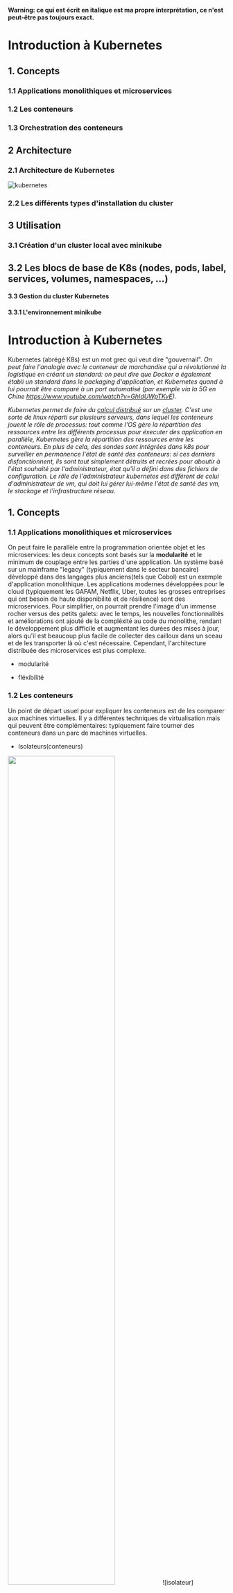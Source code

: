 **Warning: ce qui est écrit en italique est ma propre interprétation, ce n'est peut-être pas toujours exact.**
# Introduction à Kubernetes
## 1. Concepts
### 1.1 Applications monolithiques et microservices
### 1.2 Les conteneurs
### 1.3 Orchestration des conteneurs
##  2   Architecture
### 2.1 Architecture de Kubernetes
![kubernetes](./Kubernetes.png)
### 2.2 Les différents types d'installation du cluster
##  3   Utilisation
### 3.1 Création d'un cluster local avec minikube
## 3.2 Les blocs de base de K8s (nodes, pods, label, services, volumes, namespaces, ...)
#### 3.3 Gestion du cluster Kubernetes
#### 3.3.1 L'environnement minikube


# Introduction à Kubernetes

Kubernetes (abrégé K8s) est un mot grec qui veut dire "gouvernail". *On peut faire l'analogie avec le conteneur de marchandise qui a révolutionné la logistique en créant un standard: on peut dire que Docker a également établi un standard dans le packaging d'application, et Kubernetes quand à lui pourrait être comparé à un port automatisé (par exemple via la 5G en Chine https://www.youtube.com/watch?v=GhIdUWpTKvE).*

*Kubernetes permet de faire du [calcul distribué](https://fr.wikipedia.org/wiki/Calcul_distribu%C3%A9) sur un [cluster](https://fr.wikipedia.org/wiki/Grappe_de_serveurs). C'est une sorte de linux réparti sur plusieurs serveurs, dans lequel les conteneurs jouent le rôle de processus: tout comme l'OS gère la répartition des ressources entre les différents processus pour éxecuter des application en parallèle, Kubernetes gère la répartition des ressources entre les conteneurs. En plus de cela, des sondes sont intégrées dans k8s pour surveiller en permanence l'état de santé des conteneurs: si ces derniers disfonctionnent, ils sont tout simplement détruits et recrées pour aboutir à l'état souhaité par l'administrateur, état qu'il a défini dans des fichiers de configuration. Le rôle de l'administrateur kubernetes est différent de celui d'administrateur de vm, qui doit lui gérer lui-même l'état de santé des vm, le stockage et l'infrastructure réseau.*

## 1. Concepts
### 1.1 Applications monolithiques et microservices
On peut faire le parallèle entre la programmation orientée objet et les microservices: les deux concepts sont basés sur la **modularité** et le minimum de couplage entre les parties d'une application. Un système basé sur un mainframe "legacy" (typiquement dans le secteur bancaire) développé dans des langages plus anciens(tels que Cobol) est un exemple d'application monolithique. Les applications modernes développées pour le cloud (typiquement les GAFAM, Netflix, Uber, toutes les grosses entreprises qui ont besoin de haute disponibilité et de résilience) sont des microservices. Pour simplifier, on pourrait prendre l'image d'un immense rocher versus des petits galets: avec le temps, les nouvelles fonctionnalités et améliorations ont ajouté de la compléxité au code du monolithe, rendant le développement plus difficile et augmentant les durées des mises à jour, alors qu'il est beaucoup plus facile de collecter des cailloux dans un sceau et de les transporter là où c'est nécessaire. Cependant, l'architecture distribuée des microservices est plus complexe.

* modularité

* fléxibilité

### 1.2 Les conteneurs
Un point de départ usuel pour expliquer les conteneurs est de les comparer aux machines virtuelles.
Il y a différentes techniques de virtualisation mais qui peuvent être complémentaires: typiquement faire tourner des conteneurs dans un parc de machines virtuelles.


* Isolateurs(conteneurs)
<img src="./Diagramme_ArchiIsolateur.png" width="70%" height="70%" />
![isolateur](./Diagramme_ArchiIsolateur.png)
Avantages des conteneurs:

une très forte densité: on peut déployer beaucoup plus de conteneurs que de machines virtuelles. Par exemple j'ai pû déployer 200 réplications d'un conteneur docker basé sur une image nginx, en 10 secondes, pourtant sur un laptop peu puissant (core i3 dualcore et 6 Go de RAM).

performances: très peu d'overhead (temps passé par le système à ne rien faire d'autre que de se gérer lui-même).
empreinte réduite:  un conteneur est vraiment comme une *enveloppe* autour de l'application. Par exemple une application de test hello-world de taille 1,8Mio peut être packagée dans un conteneur de taille 1,9Mio!

Outre la densité et les performances pendant l'utilisation, on améliore le temps de *cold start*, et, plus important encore on réduit la surface d'attaque au strict minimum (il y a moins de vulénrabilités potentielles dans un binaire que dans un Linux, même un Linux minimaliste).

Cependant, on ne peut pas vraiment parler de virtualisation de système d'exploitation.

**Exemples**: chroot, BSD Jail, OpenVZ, Docker (qui s'appuie sur LXC - Linux Container - et les namespaces, fonctionnalités du noyau Linux)
La principale différence entre un conteneur et une machine virtuelle est que le conteneur **utilise le noyau de l'hôte**, ils sont donc très légers et très faciles  et rapides à déployer/détruire/redéployer.

* Les hyperviseurs de type 2
<img src="./Diagramme_ArchiEmulateur.png" width="70%" height="70%" />
![emulateur](./Diagramme_ArchiEmulateur.png =200x)
Utile pour les développeurs et les testeurs, en formation ou pour découvrir de nouveaux OS. Cette solution isole bien les OS invités mais les performances sont bien moindres que dans le cas des hyperviseurs de type 1, car dans le type 2, l'hyperviseur est un programme lourd qui tourne sur l'OS de l'hôte.

**Exemples**: VMware Fusion/Workstation, VirtualBox, QEMU, ...

* Les hyperviseurs de type 1
<img src="./Diagramme_ArchiHyperviseur.png" width="70%" height="70%" />
![hyperviseur](./Diagramme_ArchiHyperviseur.png)
C'est la solution adoptée en entreprise. L'hyperviseur de type 1 est un noyau système (Linux) très léger (juste avec une busybox) et optimisé pour gérer les accès des noyaux d'OS invités à l'architecture sous-jacente.
Inconvénient: plus onéreux.

**Exemples**: VMware ESXi/vSphere, Hyper-V, KVM, Xen, ...


### 1.3 Orchestration des conteneurs
La gestion d'un petit nombre de conteneurs (pour les développeurs et les testeurs) n'a pas besoin d'un orchestrateur, mais dès qu'on passe dans des environnements de production il faut une Infrastructure As A Service comme K8s, ou Plateform As A Service (OpenShift, Rancher, ...).

* Docker swarm:
La solution d'orchestration de conteneurs de la société Docker est efficace et simple à mettre en place, mais elle a ses limites. Si un conteneur tombe en panne par exemple, c'est l'administrateur qui doit s'occuper manuellement de corriger le problème, et pendant ce temps, l'application est indisponible. Par contre Kubernetes garantit la disponibilité en s'occupant lui-même de corriger ce problème. Ce n'est qu'un exemple de ce que K8s fait de mieux que ses concurrents (Docker Swarm, Mesos,...), on pourrait citer aussi la gestion de l'infrastructure réseau.

* Kubernetes:
À l'origine, Kubernetes vient du projet Borg développé par Google depuis 2005, qu'ils ont ensuite rendu opensource en 2015 sous le nom de Kubernetes, et qui est depuis développpé par de nombrexu acteurs de l'opensource (RedHat, VMWare, ...). K8s est écrit en langage Go, langage développé par Ken Thompson le créateur d'Unix. *Go est un langage efficace pour la programmation parallèle, et donc bien adapté à un projet tel que K8s.* 

********************************************************************************
Qu'est ce qu'un conteneur?
********************************************************************************
Avant de plonger dans l'orchestration de conteneurs, examinons d'abord ce que sont les conteneurs.

Les conteneurs sont une méthode centrée sur les applications pour fournir des applications hautement performantes et évolutives sur toute infrastructure de votre choix. Les conteneurs sont les mieux adaptés pour fournir des microservices en fournissant des environnements virtuels portables et isolés pour que les applications s'exécutent sans interférence d'autres applications en cours d'exécution.

Les microservices sont des applications légères écrites dans divers langages de programmation modernes, avec des dépendances, des bibliothèques et des exigences environnementales spécifiques. Pour garantir qu'une application dispose de tout ce dont elle a besoin pour s'exécuter correctement, elle est empaquetée avec ses dépendances.

Les conteneurs encapsulent les microservices et leurs dépendances mais ne les exécutent pas directement. Les conteneurs exécutent des images de conteneur.

Une image de conteneur regroupe l'application avec son environnement d'exécution, ses bibliothèques et ses dépendances, et elle représente la source d'un conteneur déployé pour offrir un environnement exécutable isolé pour l'application. Les conteneurs peuvent être déployés à partir d'une image spécifique sur de nombreuses plates-formes, telles que les postes de travail, les machines virtuelles, le cloud public, etc.


********************************************************************************
L'orchestration des conteneurs:
********************************************************************************

Avec les entreprises qui conteneurisent leurs applications et les déplacent vers le cloud, il existe une demande croissante de solutions d'orchestration de conteneurs. Bien qu'il existe de nombreuses solutions disponibles, certaines sont de simples redistributions d'outils d'orchestration de conteneurs bien établis, enrichis de fonctionnalités et, parfois, de certaines limitations de flexibilité.

Bien que non exhaustive, la liste ci-dessous fournit quelques outils et services d'orchestration de conteneurs disponibles aujourd'hui:

Amazon Elastic Container Service
Amazon Elastic Container Service (ECS) est un service hébergé fourni par Amazon Web Services (AWS) pour exécuter des conteneurs Docker à grande échelle sur son infrastructure.
Instances de conteneur Azure
Azure Container Instance (ACI) est un service d'orchestration de conteneur de base fourni par Microsoft Azure.
Azure Service Fabric
Azure Service Fabric est un orchestrateur de conteneurs open source fourni par Microsoft Azure.
Kubernetes
Kubernetes est un outil d'orchestration open source, initialement lancé par Google, qui fait aujourd'hui partie du projet Cloud Native Computing Foundation (CNCF).
Marathon
Marathon est un framework pour exécuter des conteneurs à grande échelle sur Apache Mesos.
Nomade
Nomad est l'orchestrateur de conteneurs et de charges de travail fourni par HashiCorp.
Essaim de dockers
Docker Swarm est un orchestrateur de conteneurs fourni par Docker, Inc. Il fait partie de Docker Engine.Avec les entreprises qui conteneurisent leurs applications et les déplacent vers le cloud, il existe une demande croissante de solutions d'orchestration de conteneurs. Bien qu'il existe de nombreuses solutions disponibles, certaines sont de simples redistributions d'outils d'orchestration de conteneurs bien établis, enrichis de fonctionnalités et, parfois, de certaines limitations de flexibilité.

Bien que non exhaustive, la liste ci-dessous fournit quelques outils et services d'orchestration de conteneurs disponibles aujourd'hui:

Amazon Elastic Container Service
Amazon Elastic Container Service (ECS) est un service hébergé fourni par Amazon Web Services (AWS) pour exécuter des conteneurs Docker à grande échelle sur son infrastructure.
Instances de conteneur Azure
Azure Container Instance (ACI) est un service d'orchestration de conteneur de base fourni par Microsoft Azure.
Azure Service Fabric
Azure Service Fabric est un orchestrateur de conteneurs open source fourni par Microsoft Azure.
Kubernetes
Kubernetes est un outil d'orchestration open source, initialement lancé par Google, qui fait aujourd'hui partie du projet Cloud Native Computing Foundation (CNCF).
Marathon
Marathon est un framework pour exécuter des conteneurs à grande échelle sur Apache Mesos.
Nomade
Nomad est l'orchestrateur de conteneurs et de charges de travail fourni par HashiCorp.
Essaim de dockers
Docker Swarm est un orchestrateur de conteneurs fourni par Docker, Inc. Il fait partie de Docker Engine.


********************************************************************************
Pourquoi utiliser des conteneurs?
********************************************************************************

Bien que nous puissions gérer manuellement quelques conteneurs ou écrire des scripts pour gérer le cycle de vie de dizaines de conteneurs, les orchestrateurs facilitent grandement les choses pour les opérateurs, en particulier lorsqu'il s'agit de gérer des centaines et des milliers de conteneurs s'exécutant sur une infrastructure mondiale.

La plupart des orchestrateurs de conteneurs peuvent:

- Regrouper les hôtes lors de la création d'un cluster
- Planifier les conteneurs à exécuter sur les hôtes du cluster en fonction de la disponibilité des ressources
- Permettre aux conteneurs d'un cluster de communiquer entre eux quel que soit l'hôte sur lequel ils sont déployés dans le cluster
- Lier des conteneurs et des ressources de stockage
- Regroupez des ensembles de conteneurs similaires et liez-les à des constructions d'équilibrage de charge pour simplifier l'accès aux applications conteneurisées en créant un niveau d'abstraction entre les conteneurs et l'utilisateur
- Gérez et optimisez l'utilisation des ressources
Permettre la mise en œuvre de stratégies pour sécuriser l'accès aux applications exécutées à l'intérieur des conteneurs.

Avec toutes ces fonctionnalités configurables mais flexibles, les orchestrateurs de conteneurs sont un choix évident lorsqu'il s'agit de gérer des applications conteneurisées à grande échelle. Dans ce cours, nous explorerons Kubernetes, l'un des outils d'orchestration de conteneurs les plus demandés actuellement.

### 3.3 Gestion du cluster Kubernetes
#### 3.3.1 L'environnement minikube
********************************************************************************
Créer un cluster kubernetes avec minikube
********************************************************************************

```console
$ minikube start 
* minikube v1.8.1 on Ubuntu 18.04
* Using the none driver based on user configuration
* Running on localhost (CPUs=2, Memory=2460MB, Disk=145651MB) ...
* OS release is Ubuntu 18.04.4 LTS
* Preparing Kubernetes v1.17.3 on Docker 19.03.6 ...
- kubelet.resolv-conf=/run/systemd/resolve/resolv.conf
* Launching Kubernetes ... 
* Enabling addons: default-storageclass, storage-provisioner
* Configuring local host environment ...
* Waiting for cluster to come online ...
* Done! kubectl is now configured to use "minikube"
$ 
```


```console
$ kubectl cluster-info 
Kubernetes master is running at https://172.17.0.28:8443
KubeDNS is running at https://172.17.0.28:8443/api/v1/namespaces/kube-system/services/kube-dns:dns/proxy

To further debug and diagnose cluster problems, use 'kubectl cluster-info dump'.
$ kubectl get nodes 
NAME       STATUS   ROLES    AGE    VERSION
minikube   Ready    master   102s   v1.17.3
$ 
```

********************************************************************************
deployer une application
********************************************************************************

```console
$ kubectl version 
Client Version: version.Info{Major:"1", Minor:"17", GitVersion:"v1.17.0", GitCommit:"70132b0f130acc0bed193d9ba59dd186f0e634cf", GitTreeState:"clean", BuildDate:"2019-12-07T21:20:10Z", GoVersion:"go1.13.4", Compiler:"gc", Platform:"linux/amd64"}
Server Version: version.Info{Major:"1", Minor:"17", GitVersion:"v1.17.0", GitCommit:"70132b0f130acc0bed193d9ba59dd186f0e634cf", GitTreeState:"clean", BuildDate:"2019-12-07T21:12:17Z", GoVersion:"go1.13.4", Compiler:"gc", Platform:"linux/amd64"}
$ kubectl get nodes 
NAME       STATUS   ROLES    AGE   VERSION
minikube   Ready    master   31s   v1.17.0
$ kubectl create deployment kubernetes-bootcamp --image=gcr.io/google-samples/kubernetes-bootcamp:v1
deployment.apps/kubernetes-bootcamp created
$ kubectl get deployments.apps 
NAME                  READY   UP-TO-DATE   AVAILABLE   AGE
kubernetes-bootcamp   1/1     1            1           38s
$ 
```
ON va exécuter la commande ```kubectl proxy``` dans un autre terminal et laisser la commande tourner.
```console
$ echo -e "\n\n\n\e[92mStarting Proxy. After starting it will not output a response. Please click the first Terminal Tab\n"; 
kubectl proxy

Starting Proxy. After starting it will not output a response. Please click the first Terminal Tab
```
```console
$ kubectl proxy
Starting to serve on 127.0.0.1:8001
```

Nous avons maintenant une connexion entre notre hôte (le terminal en ligne) et le cluster Kubernetes. Le proxy permet un accès direct à l'API depuis ces terminaux.

On peut voir toutes ces API hébergées via le point de terminaison du proxy. Par exemple, nous pouvons interroger la version directement via l'API à l'aide de la commande curl (commande à éxecuter sur le premier terminal):

```console
$ curl http://localhost:8001/version
{
"major": "1",
"minor": "17",
"gitVersion": "v1.17.0",
"gitCommit": "70132b0f130acc0bed193d9ba59dd186f0e634cf",
"gitTreeState": "clean",
"buildDate": "2019-12-07T21:12:17Z",
"goVersion": "go1.13.4",
"compiler": "gc",
"platform": "linux/amd64"
}$ 
```

Les pods qui s'exécutent dans Kubernetes s'exécutent sur un réseau privé et isolé. Par défaut, ils sont visibles depuis d'autres pods et services au sein du même cluster Kubernetes, mais pas en dehors de ce réseau. Lorsque nous utilisons kubectl, nous interagissons via un point de terminaison d'API pour communiquer avec notre application.

```console
$ export POD_NAME=$(kubectl get pods -o go-template --template '{{range .items}}{{.metadata.name}}{{"\n"}}{{end}}')

$ echo Name of the Pod: $POD_NAME
Name of the Pod: kubernetes-bootcamp-69fbc6f4cf-8nmw9
$ 
```

********************************************************************************
Kubernetes Pods
********************************************************************************

Lorsqu-on a créé un déploiement dans le module 2, Kubernetes a créé un pod pour héberger votre instance d'application. Un pod est une abstraction Kubernetes qui représente un groupe d'un ou plusieurs conteneurs d'application (tels que Docker) et certaines ressources partagées pour ces conteneurs. Ces ressources comprennent:

Stockage partagé, sous forme de volumes
Mise en réseau, en tant qu'adresse IP de cluster unique
Informations sur la façon d'exécuter chaque conteneur, telles que la version de l'image du conteneur ou des ports spécifiques à utiliser

Un pod modélise un «hôte logique» spécifique à une application et peut contenir différents conteneurs d'application qui sont relativement étroitement couplés. Par exemple, un pod peut inclure à la fois le conteneur avec votre application Node.js et un autre conteneur qui alimente les données à publier par le serveur Web Node.js. Les conteneurs d'un pod partagent une adresse IP et un espace de port, sont toujours colocalisés et co-programmés, et s'exécutent dans un contexte partagé sur le même noeud.

Les pods sont l'unité atomique sur la plate-forme Kubernetes. Lorsque nous créons un déploiement sur Kubernetes, ce déploiement crée des pods avec des conteneurs à l'intérieur (par opposition à la création directe de conteneurs). Chaque pod est lié au noeud où il est planifié et y reste jusqu'à la fin (conformément à la politique de redémarrage) ou la suppression. En cas de défaillance d'un noeud, des pods identiques sont planifiés sur d'autres noeuds disponibles dans le cluster.
Résumé:


Un pod est un groupe d'un ou plusieurs conteneurs d'applications (tels que Docker) et comprend un stockage partagé (volumes), une adresse IP et des informations sur la façon de les exécuter.

![pod](./pods.PNG)


********************************************************************************
Noeuds
********************************************************************************


Un pod fonctionne toujours sur un noeud. Un noeud est une machine de travail dans Kubernetes et peut être une machine virtuelle ou physique, selon le cluster. Chaque noeud est géré par le maître. Un noeud peut avoir plusieurs pods et le maître Kubernetes gère automatiquement la planification des pods sur les noeuds du cluster. La planification automatique du Master prend en compte les ressources disponibles sur chaque Noeud.

Chaque noeud Kubernetes exécute au moins:

Kubelet, un processus responsable de la communication entre le maître Kubernetes et le noeud; il gère les pods et les conteneurs fonctionnant sur une machine.
Un environnement d'exécution de conteneur (comme Docker) chargé d'extraire l'image de conteneur d'un registre, de décompresser le conteneur et d'exécuter l'application.

*Les conteneurs ne doivent être planifiés ensemble dans un seul pod que s'ils sont étroitement couplés et doivent partager des ressources telles qu'un disque.*



![node](./node.PNG)


*****************************************************************************************
### Explorer une application
*****************************************************************************************

Les opérations les plus courantes peuvent être effectuées avec les commandes kubectl suivantes:

kubectl get - liste des ressources
kubectl describe - affiche des informations détaillées sur une ressource
kubectl logs - imprimer les journaux d'un conteneur dans un pod
kubectl exec - exécute une commande sur un conteneur dans un pod

**Exemples**

```console
ulysse@debian101:~$ kubectl describe pods                                                                                                                                   Name:         kubernetes-bootcamp-57978f5f5d-592wt                                                                                                                          Namespace:    default                                                                                                                                                       Priority:     0                                                                                                                                                             Node:         minikube/192.168.49.2                                                                                                                                         Start Time:   Mon, 15 Feb 2021 13:16:28 +0100                                                                                                                               Labels:       app=kubernetes-bootcamp                                                                                                                                                     pod-template-hash=57978f5f5d                                                                                                                                  Annotations:  <none>                                                                                                                                                        Status:       Running                                                                                                                                                       IP:           172.17.0.3                                                                                                                                                    IPs:                                                                                                                                                                          IP:           172.17.0.3                                                                                                                                                  Controlled By:  ReplicaSet/kubernetes-bootcamp-57978f5f5d                                                                                                                   Containers:                                                                                                                                                                   kubernetes-bootcamp:                                                                                                                                                          Container ID:   docker://1908c61ca2747d61d9e33cc9c1c97054e550b95dbfaeca390cc43924b934a26b                                                                                   Image:          gcr.io/google-samples/kubernetes-bootcamp:v1                                                                                                                Image ID:       docker-pullable://gcr.io/google-samples/kubernetes-bootcamp@sha256:0d6b8ee63bb57c5f5b6156f446b3bc3b3c143d233037f3a2f00e279c8fcc64af                         Port:           <none>                                                                                                                                                      Host Port:      <none>                                                                                                                                                      State:          Running                                                                                                                                                       Started:      Mon, 15 Feb 2021 13:17:15 +0100                                                                                                                             Ready:          True                                                                                                                                                        Restart Count:  0                                                                                                                                                           Environment:    <none>                                                                                                                                                      Mounts:                                                                                                                                                                       /var/run/secrets/kubernetes.io/serviceaccount from default-token-ds46q (ro)                                                                                           Conditions:                                                                                                                                                                   Type              Status                                                                                                                                                    Initialized       True                                                                                                                                                      Ready             True                                                                                                                                                      ContainersReady   True                                                                                                                                                      PodScheduled      True                                                                                                                                                    Volumes:                                                                                                                                                                      default-token-ds46q:                                                                                                                                                          Type:        Secret (a volume populated by a Secret)                                                                                                                        SecretName:  default-token-ds46q                                                                                                                                            Optional:    false                                                                                                                                                      QoS Class:       BestEffort                                                                                                                                                 Node-Selectors:  <none>                                                                                                                                                     Tolerations:     node.kubernetes.io/not-ready:NoExecute op=Exists for 300s                                                                                                                   node.kubernetes.io/unreachable:NoExecute op=Exists for 300s                                                                                                Events:                                                                                                                                                                       Type    Reason     Age   From               Message                                                                                                                         ----    ------     ----  ----               -------                                                                                                                         Normal  Scheduled  67m   default-scheduler  Successfully assigned default/kubernetes-bootcamp-57978f5f5d-592wt to minikube                                                  Normal  Pulling    67m   kubelet            Pulling image "gcr.io/google-samples/kubernetes-bootcamp:v1"                                                                    Normal  Pulled     66m   kubelet            Successfully pulled image "gcr.io/google-samples/kubernetes-bootcamp:v1" in 43.971962506s                                       Normal  Created    66m   kubelet            Created container kubernetes-bootcamp                                                                                           Normal  Started    66m   kubelet            Started container kubernetes-bootcamp
```


Vous pouvez utiliser ces commandes pour voir quand les applications ont été déployées, quel est leur état actuel, où elles s'exécutent et quelles sont leurs configurations.

Maintenant que nous en savons plus sur nos composants de cluster et la ligne de commande, explorons notre application.

*Un noeud est une machine de travail dans Kubernetes et peut être une VM ou une machine physique, selon le cluster. Plusieurs pods peuvent s'exécuter sur un seul noeud*.


```console
$ kubectl describe pods
Name:         kubernetes-bootcamp-765bf4c7b4-qnsrl
Namespace:    default
Priority:     0
Node:         minikube/172.17.0.15
Start Time:   Mon, 15 Feb 2021 14:19:05 +0000
Labels:       pod-template-hash=765bf4c7b4
run=kubernetes-bootcamp
Annotations:  <none>
Status:       Running
IP:           172.18.0.4
IPs:
IP:           172.18.0.4
Controlled By:  ReplicaSet/kubernetes-bootcamp-765bf4c7b4
Containers:
kubernetes-bootcamp:
Container ID:   docker://c9f8d949af256cf489917a1019a6b551b165a0437cfa3d1949ce32d83579037c
Image:          gcr.io/google-samples/kubernetes-bootcamp:v1
Image ID:       docker-pullable://jocatalin/kubernetes-bootcamp@sha256:0d6b8ee63bb57c5f5b6156f446b3bc3b3c143d233037f3a2f00e279c8fcc64af
Port:           8080/TCP
Host Port:      0/TCP
State:          Running
Started:      Mon, 15 Feb 2021 14:19:08 +0000
Ready:          True
Restart Count:  0
Environment:    <none>
Mounts:
/var/run/secrets/kubernetes.io/serviceaccount from default-token-xm9zk (ro)
Conditions:
Type              Status
Initialized       True
Ready             True
ContainersReady   True
PodScheduled      True
Volumes:
default-token-xm9zk:
Type:        Secret (a volume populated by a Secret)
SecretName:  default-token-xm9zk
Optional:    false
QoS Class:       BestEffort
Node-Selectors:  <none>
Tolerations:     node.kubernetes.io/not-ready:NoExecute for 300s
node.kubernetes.io/unreachable:NoExecute for 300s
Events:
Type     Reason            Age                From               Message
----     ------            ----               ----               -------
Warning  FailedScheduling  14s (x3 over 22s)  default-scheduler  0/1 nodes are available: 1 node(s) had taints that the pod didn't tolerate.
Normal   Scheduled         8s                 default-scheduler  Successfully assigned default/kubernetes-bootcamp-765bf4c7b4-qnsrl to minikube
Normal   Pulled            5s                 kubelet, minikube  Container image "gcr.io/google-samples/kubernetes-bootcamp:v1" already present on machine
Normal   Created           5s                 kubelet, minikube  Created container kubernetes-bootcamp
Normal   Started           4s                 kubelet, minikube  Started container kubernetes-bootcamp
$
```


Rappelez-vous que les pods fonctionnent dans un réseau privé isolé - nous devons donc leur accéder par proxy afin de pouvoir les déboguer et interagir avec eux. Pour ce faire, nous utiliserons la commande proxy kubectl pour exécuter un proxy dans une deuxième fenêtre de terminal. Cliquez sur la commande ci-dessous pour ouvrir automatiquement un nouveau terminal et exécuter le proxy:

```console
$ echo -e "\n\n\n\e[92mStarting Proxy. After starting it will not output e first Terminal Tab\n"; kubectl proxy



Starting Proxy. After starting it will not output a response. Please click the first Terminal Tab

Starting to serve on 127.0.0.1:8001
```


Encore une fois, nous allons obtenir le nom du pod et interroger ce pod directement via le proxy. Pour obtenir le nom du pod et le stocker dans la variable d'environnement POD_NAME:

```console
$ echo -e "\n\n\n\e[92mStarting Proxy. After starting it will not output a response. Please click the first Terminal Tab\n";
$ kubectl proxy
``

Now again, we'll get the Pod name and query that pod directly through the proxy. To get the Pod name and store it in the POD_NAME environment variable:

```console
$ export POD_NAME=$(kubectl get pods -o go-template --template '{{range .items}}{{.metadata.name}}{{"\n"}}{{end}}')
$ echo Name of the Pod: $POD_NAME
```

- Container logs

Tout ce que l'application enverrait normalement à STDOUT devient des journaux pour le conteneur dans le pod. Nous pouvons récupérer ces journaux à l'aide de la commande kubectl logs:

```console
$ kubectl logs kubernetes-bootcamp-765bf4c7b4-qnsrl
Kubernetes Bootcamp App Started At: 2021-02-15T14:19:08.285Z | Running On:  kubernetes-bootcamp-765bf4c7b4-qnsrl

Running On: kubernetes-bootcamp-765bf4c7b4-qnsrl | Total Requests: 1 | App Uptime: 1785.875 seconds | Log Time: 2021-02-15T14:48:54.160Z
$
```

- éxécuter une ommande dans un conteneur

Nous pouvons exécuter des commandes directement sur le conteneur une fois que le Pod est opérationnel. Pour cela, nous utilisons la commande exec et utilisons le nom du Pod comme paramètre. 

Usage:                                                                                                                                                                        kubectl exec (POD | TYPE/NAME) [-c CONTAINER] [flags] -- COMMAND [args...] [options] 

Listons par exemple les variables d'environnement:

```console
$ kubectl exec $POD_NAME -- env
PATH=/usr/local/sbin:/usr/local/bin:/usr/sbin:/usr/bin:/sbin:/bin
HOSTNAME=kubernetes-bootcamp-765bf4c7b4-qnsrl
KUBERNETES_PORT_443_TCP=tcp://10.96.0.1:443
KUBERNETES_PORT_443_TCP_PROTO=tcp
KUBERNETES_PORT_443_TCP_PORT=443
KUBERNETES_PORT_443_TCP_ADDR=10.96.0.1
KUBERNETES_SERVICE_HOST=10.96.0.1
KUBERNETES_SERVICE_PORT=443
KUBERNETES_SERVICE_PORT_HTTPS=443
KUBERNETES_PORT=tcp://10.96.0.1:443
NPM_CONFIG_LOGLEVEL=info
NODE_VERSION=6.3.1
HOME=/root
$
```
Encore une fois, il convient de mentionner que le nom du conteneur lui-même peut être omis car nous n'avons qu'un seul conteneur dans le pod.

Commençons ensuite une session bash dans le conteneur du pod:


```console
$ kubectl exec -ti $POD_NAME bash
root@kubernetes-bootcamp-765bf4c7b4-qnsrl:/#
```

Nous avons maintenant une console ouverte sur le conteneur où nous exécutons notre application NodeJS. Le code source de l'application se trouve dans le fichier server.js:

```console
root@kubernetes-bootcamp-765bf4c7b4-qnsrl:/# cat server.js
var http = require('http');
var requests=0;
var podname= process.env.HOSTNAME;
var startTime;
var host;
var handleRequest = function(request, response) {
response.setHeader('Content-Type', 'text/plain');
response.writeHead(200);
response.write("Hello Kubernetes bootcamp! | Running on: ");
response.write(host);
response.end(" | v=1\n");
console.log("Running On:" ,host, "| Total Requests:", ++requests,"| App Uptime:", (new Date() - startTime)/1000 , "seconds", "| Log Time:",new Date());
}
var www = http.createServer(handleRequest);
www.listen(8080,function () {
startTime = new Date();;
host = process.env.HOSTNAME;
console.log ("Kubernetes Bootcamp App Started At:",startTime, "| Running On: " ,host, "\n" );
});
$ 

```

```console
root@kubernetes-bootcamp-765bf4c7b4-qnsrl:/# curl localhost:8080
Hello Kubernetes bootcamp! | Running on: kubernetes-bootcamp-765bf4c7b4-qnsrl | v=1
```

********************************************************************************
Utiliser les services pour exposer son application
********************************************************************************


![service](./service.png)


********************************************************************************
Mettre à l'échelle une application
********************************************************************************

![scaling1](./scaling1.png)
![scaling2](./scaling2.png)
********************************************************************************
Mettre à jour une application
********************************************************************************
